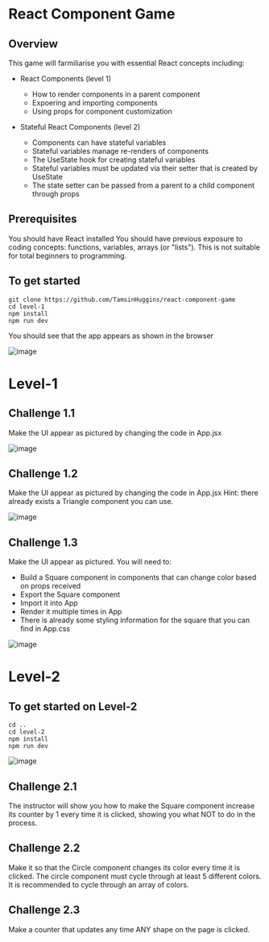 # React Component Game

## Overview
This game will farmiliarise you with essential React concepts including:
- React Components (level 1)
    - How to render components in a parent component
    - Expoering and importing components
    - Using props for component customization

- Stateful React Components (level 2)
    - Components can have stateful variables
    - Stateful variables manage re-renders of components
    - The UseState hook for creating stateful variables 
    - Stateful variables must be updated via their setter that is created by UseState
    - The state setter can be passed from a parent to a child component through props


## Prerequisites
You should have React installed
You should have previous exposure to coding concepts: functions, variables, arrays (or "lists"). This is not suitable for total beginners to programming.

## To get started


```
git clone https://github.com/TamsinHuggins/react-component-game
cd level-1
npm install
npm run dev
```
You should see that the app appears as shown in the browser

![image](https://github.com/TamsinHuggins/react-component-game/assets/32196191/8c760907-a665-471d-b24f-7fa3f1320186)

# Level-1


## Challenge 1.1
Make the UI appear as pictured by changing the code in App.jsx

![image](https://github.com/TamsinHuggins/react-component-game/assets/32196191/f89e675e-109c-4eee-b740-ab551104a656)

## Challenge 1.2
Make the UI appear as pictured by changing the code in App.jsx
Hint: there already exists a Triangle component you can use.

![image](https://github.com/TamsinHuggins/react-component-game/assets/32196191/e1ea3725-dc39-48ad-aa89-e91fe142d7de)

## Challenge 1.3 

Make the UI appear as pictured. You will need to: 
- Build a Square component in components that can change color based on props received
- Export the Square component
- Import it into App
- Render it multiple times in App
- There is already some styling information for the square that you can find in App.css

![image](https://github.com/TamsinHuggins/react-component-game/assets/32196191/dc02b23a-3d31-4384-9be1-2f45de367cf3)



# Level-2

## To get started on Level-2


```
cd ..
cd level-2
npm install
npm run dev
```

![image](https://github.com/TamsinHuggins/react-component-game/assets/32196191/f4f2031a-0856-47bb-a234-883789c1b010)



## Challenge 2.1
The instructor will show you how to make the Square component increase its counter by 1 every time it is clicked, showing you what NOT to do in the process.

## Challenge 2.2
Make it so that the Circle component changes its color every time it is clicked. The circle component must cycle through at least 5 different colors. It is recommended to cycle through an array of colors.

## Challenge 2.3
Make a counter that updates any time ANY shape on the page is clicked.







